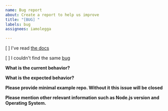 ```yaml
---
name: Bug report
about: Create a report to help us improve
title: "[BUG] "
labels: bug
assignees: iamolegga

---
```


<!-- Please don't delete this template or we'll close your issue -->
<!-- Before creating an issue please make sure you are using the latest version. -->

[ ] I've read [the docs](https://github.com/iamolegga/create-nestjs-middleware-module/blob/master/README.md)

[ ] I couldn't find the same [bug](https://github.com/iamolegga/create-nestjs-middleware-module/issues?q=is%3Aissue+label%3Abug)

**What is the current behavior?**

**What is the expected behavior?**

**Please provide minimal example repo. Without it this issue will be closed**

**Please mention other relevant information such as Node.js version and Operating System.**
